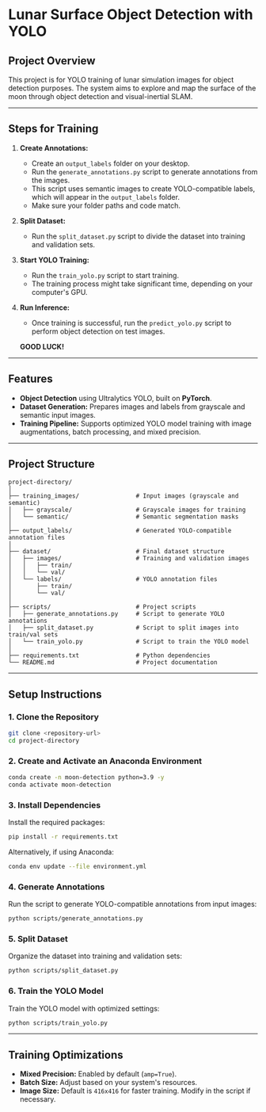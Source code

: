 
# **Lunar Surface Object Detection with YOLO**

## **Project Overview**
This project is for YOLO training of lunar simulation images for object detection purposes. The system aims to explore and map the surface of the moon through object detection and visual-inertial SLAM.

---

## **Steps for Training**

1. **Create Annotations:**
    - Create an `output_labels` folder on your desktop.
    - Run the `generate_annotations.py` script to generate annotations from the images.
    - This script uses semantic images to create YOLO-compatible labels, which will appear in the `output_labels` folder.
    - Make sure your folder paths and code match.

2. **Split Dataset:**
    - Run the `split_dataset.py` script to divide the dataset into training and validation sets.
    
3. **Start YOLO Training:**
    - Run the `train_yolo.py` script to start training.
    - The training process might take significant time, depending on your computer's GPU.

4. **Run Inference:**
    - Once training is successful, run the `predict_yolo.py` script to perform object detection on test images.

    **GOOD LUCK!**

---

## **Features**
- **Object Detection** using Ultralytics YOLO, built on **PyTorch**.
- **Dataset Generation:** Prepares images and labels from grayscale and semantic input images.
- **Training Pipeline:** Supports optimized YOLO model training with image augmentations, batch processing, and mixed precision.

---

## **Project Structure**

```
project-directory/
│
├── training_images/                # Input images (grayscale and semantic)
│   ├── grayscale/                  # Grayscale images for training
│   └── semantic/                   # Semantic segmentation masks
│
├── output_labels/                  # Generated YOLO-compatible annotation files
│
├── dataset/                        # Final dataset structure
│   ├── images/                     # Training and validation images
│   │   ├── train/
│   │   └── val/
│   └── labels/                     # YOLO annotation files
│       ├── train/
│       └── val/
│
├── scripts/                        # Project scripts
│   ├── generate_annotations.py     # Script to generate YOLO annotations
│   ├── split_dataset.py            # Script to split images into train/val sets
│   └── train_yolo.py               # Script to train the YOLO model
│
├── requirements.txt                # Python dependencies
└── README.md                       # Project documentation
```

---

## **Setup Instructions**

### **1. Clone the Repository**
```bash
git clone <repository-url>
cd project-directory
```

### **2. Create and Activate an Anaconda Environment**
```bash
conda create -n moon-detection python=3.9 -y
conda activate moon-detection
```

### **3. Install Dependencies**
Install the required packages:
```bash
pip install -r requirements.txt
```

Alternatively, if using Anaconda:
```bash
conda env update --file environment.yml
```

### **4. Generate Annotations**
Run the script to generate YOLO-compatible annotations from input images:
```bash
python scripts/generate_annotations.py
```

### **5. Split Dataset**
Organize the dataset into training and validation sets:
```bash
python scripts/split_dataset.py
```

### **6. Train the YOLO Model**
Train the YOLO model with optimized settings:
```bash
python scripts/train_yolo.py
```

---

## **Training Optimizations**
- **Mixed Precision:** Enabled by default (`amp=True`).
- **Batch Size:** Adjust based on your system's resources.
- **Image Size:** Default is `416x416` for faster training. Modify in the script if necessary.

